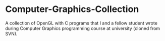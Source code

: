 # Computer-Graphics-Collection
A collection of OpenGL with C programs that I and a fellow student wrote during Computer Graphics programming course at university (cloned from SVN).
